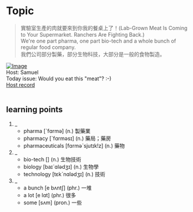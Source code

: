 # Topic

> 實驗室生產的肉就要來到你我的餐桌上了！(Lab-Grown Meat Is Coming to Your Supermarket. Ranchers Are Fighting Back.) <br>
> We're one part pharma, one part bio-tech and a whole bunch of regular food company. <br>
> 我們公司部分製藥，部分生物科技，大部分是一般的食物製造。 <br>

[![Image](https://cdn.voicetube.com/assets/thumbnails/NaGnMWBQMBE.jpg)](https://www.youtube.com/embed/NaGnMWBQMBE?rel=0&showinfo=0&cc_load_policy=0&controls=1&autoplay=1&iv_load_policy=3&playsinline=1&wmode=transparent&start=39&end=46&enablejsapi=1&origin=https://tw.voicetube.com&widgetid=1)<br>
Host: Samuel
<br>Today issue: Would you eat this "meat"? :-)
<br>
[Host record](https://cdn.voicetube.com/tmp/everyday_records/10155673301541754/2415.mp3)
<br><br>
## learning points
1. _
	* pharma [ˋfɑrmə] (n.) 製藥業
	* pharmacy [ˋfɑrməsɪ] (n.) 藥局；藥房
	* pharmaceuticals  [fɑrməˋsjutɪk!z] (n.) 藥物
2. _
	* bio-tech [] (n.) 生物技術
	* biology [baɪˋɑlədʒɪ] (n.) 生物學
	* technology [tɛkˋnɑlədʒɪ] (n.) 技術
3. _
	* a bunch [e bʌntʃ] (phr.) 一堆
	* a lot [e lɑt] (phr.) 很多
	* some [sʌm] (pron.) 一些
